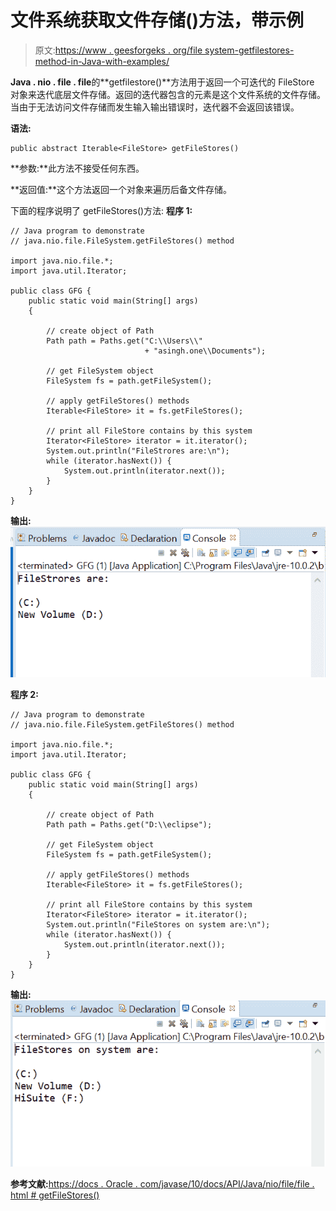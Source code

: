 # 文件系统获取文件存储()方法，带示例

> 原文:[https://www . geesforgeks . org/file system-getfilestores-method-in-Java-with-examples/](https://www.geeksforgeeks.org/filesystem-getfilestores-method-in-java-with-examples/)

**Java . nio . file . file**的**getfilestore()**方法用于返回一个可迭代的 FileStore 对象来迭代底层文件存储。返回的迭代器包含的元素是这个文件系统的文件存储。当由于无法访问文件存储而发生输入输出错误时，迭代器不会返回该错误。

**语法:**

```
public abstract Iterable<FileStore> getFileStores()

```

**参数:**此方法不接受任何东西。

**返回值:**这个方法返回一个对象来遍历后备文件存储。

下面的程序说明了 getFileStores()方法:
**程序 1:**

```
// Java program to demonstrate
// java.nio.file.FileSystem.getFileStores() method

import java.nio.file.*;
import java.util.Iterator;

public class GFG {
    public static void main(String[] args)
    {

        // create object of Path
        Path path = Paths.get("C:\\Users\\"
                              + "asingh.one\\Documents");

        // get FileSystem object
        FileSystem fs = path.getFileSystem();

        // apply getFileStores() methods
        Iterable<FileStore> it = fs.getFileStores();

        // print all FileStore contains by this system
        Iterator<FileStore> iterator = it.iterator();
        System.out.println("FileStrores are:\n");
        while (iterator.hasNext()) {
            System.out.println(iterator.next());
        }
    }
}
```

**输出:**
![](img/2507d7d01a0e284744b96bb3356d76f7.png)

**程序 2:**

```
// Java program to demonstrate
// java.nio.file.FileSystem.getFileStores() method

import java.nio.file.*;
import java.util.Iterator;

public class GFG {
    public static void main(String[] args)
    {

        // create object of Path
        Path path = Paths.get("D:\\eclipse");

        // get FileSystem object
        FileSystem fs = path.getFileSystem();

        // apply getFileStores() methods
        Iterable<FileStore> it = fs.getFileStores();

        // print all FileStore contains by this system
        Iterator<FileStore> iterator = it.iterator();
        System.out.println("FileStores on system are:\n");
        while (iterator.hasNext()) {
            System.out.println(iterator.next());
        }
    }
}
```

**输出:**
![](img/a5a46c41e54e9f76c0e37ff47a7147c0.png)

**参考文献:**[https://docs . Oracle . com/javase/10/docs/API/Java/nio/file/file . html # getFileStores()](https://docs.oracle.com/javase/10/docs/api/java/nio/file/FileSystem.html#getFileStores())